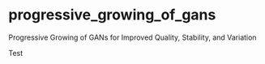 # progressive_growing_of_gans
Progressive Growing of GANs for Improved Quality, Stability, and Variation

Test
